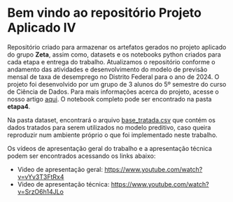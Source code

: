 # Bem vindo ao repositório Projeto Aplicado IV

Repositório criado para armazenar os artefatos gerados no projeto aplicado do grupo **Zeta**, assim como, datasets e os notebooks python criados para cada etapa e entrega do trabalho. Atualizamos o repositório conforme o andamento das atividades e desenvolvimento do modelo de previsão mensal de taxa de desemprego no Distrito Federal para o ano de 2024. O projeto foi desenvolvido por um grupo de 3 alunos do 5º semestre do curso de Ciência de Dados. Para mais informações acerca do projeto, acesse o nosso artigo [aqui]([https://github.com/projeto-aplicado-cd/projeto_aplicado_IV/blob/main/etapa1/Projeto_aplicado_IV_entrega_1.ipynb](https://github.com/projeto-aplicado-cd/projeto_aplicado_IV/blob/main/etapa4/artigo_sbc_modelo_para_previsao_de_taxa_de_desemprego_no_Distrito_Federal_atraves_de_series_temporais.pdf)). O notebook completo pode ser encontrado na pasta **etapa4**.

Na pasta dataset, encontrará o arquivo [base_tratada.csv](https://github.com/projeto-aplicado-cd/projeto_aplicado_IV/blob/main/dataset/base_tratada.csv) que contém os dados tratados para serem utilizados no modelo preditivo, caso queira reproduzir num ambiente próprio o que foi implementado neste trabalho.

Os vídeos de apresentação geral do trabalho e a apresentação técnica podem ser encontrados acessando os links abaixo:

- Video de apresentação geral: https://www.youtube.com/watch?v=vYv3T3FtRx4
- Video de apresentação técnica: https://www.youtube.com/watch?v=SrzO6h14JLo
